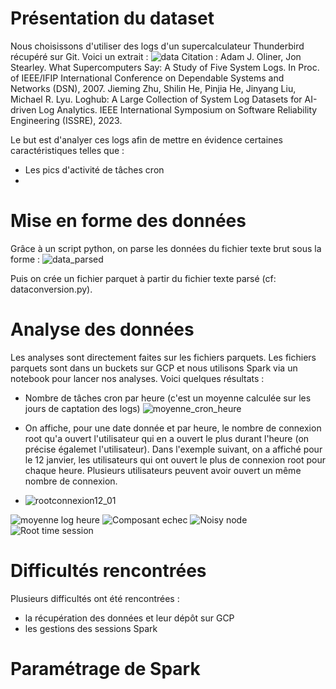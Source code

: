 # Présentation du dataset
Nous choisissons d'utiliser des logs d'un supercalculateur Thunderbird récupéré sur Git. Voici un extrait : 
![data](https://github.com/user-attachments/assets/c8980e77-52fb-4819-bef9-864d87be12e0)
Citation : 
Adam J. Oliner, Jon Stearley. What Supercomputers Say: A Study of Five System Logs. In Proc. of IEEE/IFIP International Conference on Dependable Systems and Networks (DSN), 2007.
Jieming Zhu, Shilin He, Pinjia He, Jinyang Liu, Michael R. Lyu. Loghub: A Large Collection of System Log Datasets for AI-driven Log Analytics. IEEE International Symposium on Software Reliability Engineering (ISSRE), 2023.

Le but est d'analyer ces logs afin de mettre en évidence certaines caractéristiques telles que :
- Les pics d'activité de tâches cron
- 

# Mise en forme des données
Grâce à un script python, on parse les données du fichier texte brut sous la forme : 
![data_parsed](https://github.com/user-attachments/assets/a039b6ce-e1db-4b30-9b05-a9b735e79164)

Puis on crée un fichier parquet à partir du fichier texte parsé (cf: dataconversion.py).

# Analyse des données
Les analyses sont directement faites sur les fichiers parquets. 
Les fichiers parquets sont dans un buckets sur GCP et nous utilisons Spark via un notebook pour lancer nos analyses.
Voici quelques résultats : 
- Nombre de tâches cron par heure (c'est un moyenne calculée sur les jours de captation des logs)
![moyenne_cron_heure](https://github.com/user-attachments/assets/f61a9af1-d44f-4027-b602-3685a1b93ed1)

- On affiche, pour une date donnée et par heure, le nombre de connexion root qu'a ouvert l'utilisateur qui en a ouvert le plus durant l'heure (on précise égalemet l'utilisateur). Dans l'exemple suivant, on a affiché pour le 12 janvier, les utilisateurs qui ont ouvert le plus de connexion root pour chaque heure. Plusieurs utilisateurs peuvent avoir ouvert un même nombre de connexion.
-  ![rootconnexion12_01](https://github.com/user-attachments/assets/02352548-68b2-4071-985e-e28aafc93860)

![moyenne log heure](https://github.com/user-attachments/assets/53e102f7-171c-4a3f-bae8-73c8ed9ffd89)
![Composant echec](https://github.com/user-attachments/assets/bf2af5f9-9bb4-48d1-abb1-80a15811ae72)
![Noisy node](https://github.com/user-attachments/assets/8776906b-5bd6-4954-aae3-9d57396de89c)
![Root time session](https://github.com/user-attachments/assets/52d502a6-d6a9-48ef-a15d-aa16d8e0a5c4)




# Difficultés rencontrées
Plusieurs difficultés ont été rencontrées : 
- la récupération des données et leur dépôt sur GCP
- les gestions des sessions Spark
# Paramétrage de Spark
